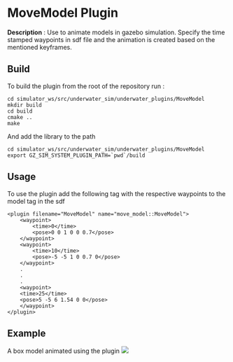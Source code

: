 # MoveModel Plugin 

**Description** : Use to animate models in gazebo simulation. Specify the time stamped waypoints in sdf file and the animation is created based on the mentioned keyframes. 

## Build

To build the plugin from the root of the repository run :

```
cd simulator_ws/src/underwater_sim/underwater_plugins/MoveModel
mkdir build
cd build
cmake ..
make
```
And add the library to the path 
```
cd simulator_ws/src/underwater_sim/underwater_plugins/MoveModel
export GZ_SIM_SYSTEM_PLUGIN_PATH=`pwd`/build
```

## Usage 

To use the plugin add the following tag with the respective waypoints to the model tag in the sdf

```
<plugin filename="MoveModel" name="move_model::MoveModel">
    <waypoint>
        <time>0</time>
        <pose>0 0 1 0 0 0.7</pose>
    </waypoint>
    <waypoint>
        <time>10</time>
        <pose>-5 -5 1 0 0.7 0</pose>
    </waypoint>
    .
    .
    .
    <waypoint>
    <time>25</time>
    <pose>5 -5 6 1.54 0 0</pose>
    </waypoint>
</plugin>
```

## Example

A box model animated using the plugin 
![](animated_box.gif)